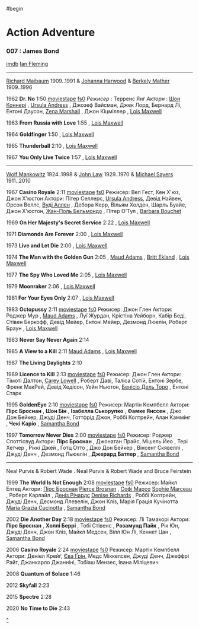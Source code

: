 #begin

# Action Adventure 

### 007 : James Bond

[imdb](https://www.imdb.com/list/ls092740388/)
[Ian Fleming](https://www.imdb.com/name/nm0001220/)

---

[Richard Maibaum](https://www.imdb.com/name/nm0537363/) 1909..1991
& [Johanna Harwood](https://www.imdb.com/name/nm0367820/) 
& [Berkely Mather](https://www.imdb.com/name/nm0558435/) 1909..1996

1962 **Dr. No** 1:50
[moviestape](http://moviestape.net/katalog_filmiv/bojovyky/660-dzhejms-bond-doktor-nou.html)
[fs0](http://fs0.moviestape.net/stream.php?name=films/Dr.No.mp4)
_Режисер_ : Терренс Янг
_Актори_ : [Шон Коннері](http://moviestape.net/persons/595-shon-konneri.html) , [Ursula Andress](https://www.imdb.com/name/nm0000266/) , Джозеф Вайсман, Джек Лорд, Бернард Лі, Ентоні Даусон, [Zena Marshall](https://www.imdb.com/name/nm0551243/) , Джон Кіцміллер 
, [Lois Maxwell](https://www.imdb.com/name/nm0561755/)

1963 **From Russia with Love** 1:55
, [Lois Maxwell](https://www.imdb.com/name/nm0561755/)

1964 **Goldfinger** 1:50
, [Lois Maxwell](https://www.imdb.com/name/nm0561755/)

1965 **Thunderball** 2:10
, [Lois Maxwell](https://www.imdb.com/name/nm0561755/)

1967 **You Only Live Twice** 1:57
, [Lois Maxwell](https://www.imdb.com/name/nm0561755/)

---

[Wolf Mankowitz](https://www.imdb.com/name/nm0542554/) 1924..1998
& [John Law](https://www.imdb.com/name/nm0492339/) 1929..1970
& [Michael Sayers](https://www.imdb.com/name/nm0768476/) 1911..2010

1967 **Casino Royale** 2:11
[moviestape](http://moviestape.net/katalog_filmiv/komedija/345-dzhejms-bond-kazyno-rojal.html)
[fs0](http://fs0.moviestape.net/stream.php?name=films/Casino.Royale.mp4)
Режисер: Вел Гест, Кен Х'юз, Джон Х'юстон
Актори: Пітер Селлерс, [Ursula Andress](https://www.imdb.com/name/nm0000266/), Девід Найвен, Орсон Веллс, [Вуді Аллен](http://moviestape.net/persons/3075-vud-allen.html) , Дебора Керр, Вільям Холден, Шарль Буайе, Джон Х'юстон, [Жан-Поль Бельмондо](http://moviestape.net/persons/1761-zhan-pol-belmondo.html) , Пітер О'Тул , [Barbara Bouchet](https://www.imdb.com/name/nm0099054/)

1969 **On Her Majesty's Secret Service** 2:22
, [Lois Maxwell](https://www.imdb.com/name/nm0561755/)

1971 **Diamonds Are Forever** 2:00
, [Lois Maxwell](https://www.imdb.com/name/nm0561755/)

1973 **Live and Let Die** 2:00
, [Lois Maxwell](https://www.imdb.com/name/nm0561755/)

1974 **The Man with the Golden Gun** 2:05
, [Maud Adams](https://www.imdb.com/name/nm0000726/)
, [Britt Ekland](https://www.imdb.com/name/nm0001180/)
, [Lois Maxwell](https://www.imdb.com/name/nm0561755/)

1977 **The Spy Who Loved Me** 2:05
, [Lois Maxwell](https://www.imdb.com/name/nm0561755/)

1979 **Moonraker** 2:06
, [Lois Maxwell](https://www.imdb.com/name/nm0561755/)

1981 **For Your Eyes Only** 2:07
, [Lois Maxwell](https://www.imdb.com/name/nm0561755/)

1983 **Octopussy** 2:11
[moviestape](http://moviestape.net/katalog_filmiv/bojovyky/1699-dzhejms-bond-vosmynizhka.html)
[fs0](http://fs0.moviestape.net/stream.php?name=films/Octopussy.mp4)
Режисер: Джон Глен
Актори: Роджер Мур , [Maud Adams](https://www.imdb.com/name/nm0000726/) , Луї Журдан, Крістіна Уейборн, Кабір Беді, Стівен Беркофф, Девід Мейер, Ентоні Мейер, Дезмонд Люелін, Роберт Браун 
, [Lois Maxwell](https://www.imdb.com/name/nm0561755/)

1983 **Never Say Never Again** 2:14

1985 **A View to a Kill** 2:11
[Maud Adams](https://www.imdb.com/name/nm0000726/)
, [Lois Maxwell](https://www.imdb.com/name/nm0561755/)

1987 **The Living Daylights** 2:10

1989 **Licence to Kill** 2:13
[moviestape](http://moviestape.net/katalog_filmiv/bojovyky/1697-dzhejms-bond-liicenzija-na-vbyvstvo.html)
[fs0](http://fs0.moviestape.net/stream.php?name=films/License.to.Kill.mp4)
Режисер: Джон Глен
Актори: Тімоті Далтон, [Carey Lowell](https://www.imdb.com/name/nm0000508/) , Роберт Даві, Таліса Сотій, Ентоні Зербе, Френк МакРей, Девід Хедісон, Уейн Ньютон, [Бенісіо Дель Торо](http://moviestape.net/persons/1465-benisio-del-toro.html) , Ентоні Старк 
 
1995 **GoldenEye** 2:10
[moviestape](http://moviestape.net/katalog_filmiv/bojovyky/1693-dzhejms-bond-zolote-oko.html)
[fs0](http://fs0.moviestape.net/stream.php?name=films/GoldenEye.mp4)
Режисер: Мартін Кемпбелл
Актори: **Пірс Броснан** , **Шон Бін** , **Ізабелла Ськорупко** , **Фамке Янссен** , Джо Дон Бейкер, Джуді Денч, Готтфрід Джон, Роббі Колтрейн, Алан Каммінг , **Чекі Каріо** , [Samantha Bond](https://www.imdb.com/name/nm0094039/)


1997 **Tomorrow Never Dies** 2:00
[moviestape](http://moviestape.net/katalog_filmiv/bojovyky/1706-dzhejms-bond-zavtra-ne-pomre-nikoly.html)
[fs0](http://fs0.moviestape.net/stream.php?name=films/Tomorrow.Never.Dies.mp4)
Режисер: Роджер Споттісвуд
Актори: **Пірс Броснан** , Джонатан Прайс, Мішель Йео , Тері Хетчер , Ріккі Джей , Готц Отто , Джо Дон Бейкер , Вінсент Скявеллі , Джуді Денч , Дезмонд Льюелін , **Джерард Батлер** , [Samantha Bond](https://www.imdb.com/name/nm0094039/)

---

Neal Purvis & Robert Wade . Neal Purvis & Robert Wade and Bruce Feirstein

1999 **The World Is Not Enough** 2:08
[moviestape](http://moviestape.net/katalog_filmiv/bojovyky/5283-i-cilogo-svitu-malo.html)
[fs0](http://fs0.moviestape.net/stream.php?name=films/The.World.Is.Not.Enough.mp4)
Режисер: Майкл Ептед
Актори: [Пірс Броснан](http://moviestape.net/persons/7082-pierce-brosnan.html) [Pierce Brosnan](https://www.imdb.com/name/nm0000112/) , [Софі Марсо](http://moviestape.net/persons/5846-sophie-marceau.html) [Sophie Marceau](https://www.imdb.com/name/nm0000521/) , Роберт Карлайл , [Деніз Річардс](http://moviestape.net/persons/5417-denise-richards.html) [Denise Richards](https://www.imdb.com/name/nm0000612/) , Роббі Колтрейн, Джуді Денч, Десмонд Ллевелін, Джон Кліз, Марія Грація Кучінотта [Maria Grazia Cucinotta](https://www.imdb.com/name/nm0002029/) , [Samantha Bond](https://www.imdb.com/name/nm0094039/)

2002 **Die Another Day** 2:18
[moviestape](http://moviestape.net/katalog_filmiv/bojovyky/5284-pomry-ale-ne-zaraz.html)
[fs0](http://fs0.moviestape.net/stream.php?name=films/Die.Another.Day.mp4)
Режисер: Лі Тамахорі
Актори: **Пірс Броснан** , **Холлі Беррі** , Тобі Стівенс , **Розамунд Пайк** , Рік Юн, Джуді Денч, Джон Кліз, Майкл Медсен, Вілл Юн Лі, Кеннет Цан , [Samantha Bond](https://www.imdb.com/name/nm0094039/)

2006 **Casino Royale** 2:24
[moviestape](http://moviestape.net/katalog_filmiv/bojovyky/1665-kazyno-rojal.html)
[fs0](http://fs0.moviestape.net/stream.php?name=films/Casino.Royale.2006.mp4)
Режисер: Мартін Кемпбелл
Актори: Деніел Крейґ, [Єва Ґрін](http://moviestape.net/persons/1902-jeva-grin.html), Медс Міккелсен, Джуді Денч, Джеффрі Райт, Джанкарло Джанніні, Тобіаш Мензес, Івана Міліцевич 

2008 **Quantum of Solace** 1:46

2012 **Skyfall** 2:23

2015 **Spectre** 2:28

2020 **No Time to Die** 2:43

[^](#begin)
